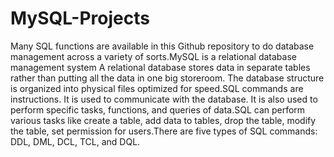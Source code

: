 # MySQL-Projects

Many SQL functions are available in this Github repository to do database management across a variety of sorts.MySQL is a relational database management system A relational database stores data in separate tables rather than putting all the data in one big storeroom. The database structure is organized into physical files optimized for speed.SQL commands are instructions. It is used to communicate with the database. It is also used to perform specific tasks, functions, and queries of data.SQL can perform various tasks like create a table, add data to tables, drop the table, modify the table, set permission for users.There are five types of SQL commands: DDL, DML, DCL, TCL, and DQL.
